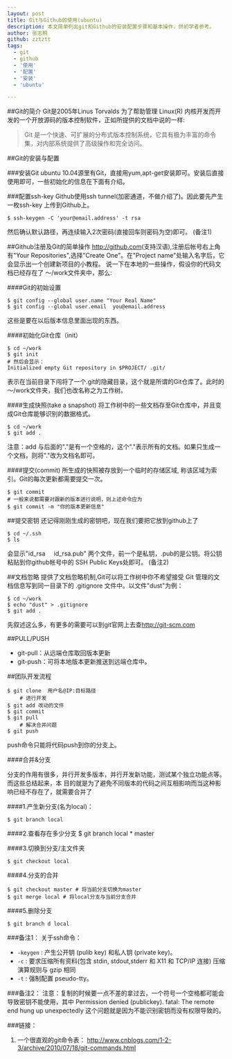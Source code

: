 ```yaml
---
layout: post
title: Git与Github的使用(ubuntu)
description: 本文简单列出git和Github的安装配置步骤和基本操作，供初学者参考。
author: 张志桐
github: zztztt
tags:
  - git
  - github
  - '使用'
  - '配置'
  - '安装'
  - 'ubuntu'

---
```


##Git的简介
Git是2005年Linus Torvalds 为了帮助管理 Linux(R) 内核开发而开发的一个开放源码的版本控制软件，正如所提供的文档中说的一样:

> Git 是一个快速、可扩展的分布式版本控制系统，它具有极为丰富的命令集，对内部系统提供了高级操作和完全访问。

##Git的安装与配置

###安装Git
ubuntu 10.04源里有Git，直接用yum,apt-get安装即可。安装后直接使用即可，一些初始化的信息在下面有介绍。

###配置ssh-key
Github使用ssh tunnel(加密通道，不做介绍了)。因此要先产生一枚ssh-key 上传到Github上。

	$ ssh-keygen -C 'your@email.address' -t rsa

然后确认默认路径，再连续输入2次密码(直接回车则密码为空)即可。 (备注1)

##Github注册及Git的简单操作
<a href="http://github.com/" target="_blank">http://github.com</a>(支持汉语),注册后帐号右上角有"Your Repositories",选择"Create One"。在"Project name"处输入名字后，它会显示出一个创建新项目的小教程。
说一下在本地的一些操作，假设你的代码文档已经存在了 ～/work文件夹中，那么:

####Git的初始设置

	$ git config --global user.name "Your Real Name"
	$ git config --global user.email  you@email.address

这些是要在以后版本信息里面出现的东西。

####初始化Git仓库（init）

	$ cd ~/work
	$ git init
	# 然后会显示：
	Initialized empty Git repository in $PROJECT/ .git/

表示在当前目录下闯将了一个.git的隐藏目录，这个就是所谓的Git仓库了。此时的～/work文件夹，我们也改名称之为工作树。

####生成快照(take a snapshot)
将工作树中的一些文档存至Git仓库中，并且变成Git仓库能够识别的数据格式。


	$ cd ~/work
	$ git add .

注意：add 与后面的"."是有一个空格的，这个"."表示所有的文档。如果只生成一个文档，则将"."改为文档名即可。

####提交(commit)
所生成的快照被存放到一个临时的存储区域, 称该区域为索引。Git的每次更新都需要提交一次。


	$ git commit
	# 一般来说都需要对跟新的版本进行说明，则上述命令应为
	$ git commit -m "你的版本更新信息"


##提交密钥
还记得刚刚生成的密钥吧，现在我们要把它放到github上了


	$ cd ~/.ssh
	$ ls

会显示"id_rsa     id_rsa.pub" 两个文件，前一个是私钥，.pub的是公钥。将公钥粘贴到你github帐号中的
SSH Public Keys处即可。 (备注2)

##文档忽略
提供了文档忽略机制,Git可以将工作树中你不希望接受 Git 管理的文档信息写到同一目录下的 .gitignore 文件中。以文件"dust"为例：

	$ cd ~/work
	$ echo "dust" > .gitignore
	$ git add .

先叙述这么多，有更多的需要可以到git官网上去查<a href="http://git-scm.com/" target="_blank">http://git-scm.com</a>

##PULL/PUSH

 - git-pull：从远端仓库取回版本更新
 - git-push：可将本地版本更新推送到远端仓库中。

##团队开发流程

	$ git clone  用户名@IP:目标路径
		# 进行开发
	$ git add 改动的文件
	$ git commit
	$ git pull
		# 解决合并问题
	$ git push

push命令只能将代码push到你的分支上。

####合并&amp;分支

分支的作用有很多，并行开发多版本，并行开发新功能，测试某个独立功能点等。而这些总结起来，本
目的就是为了避免不同版本的代码之间互相影响而当这种影响已经不存在了，就需要合并了

####1.产生新分支(名为local)：

	$ git branch local

####2.查看存在多少分支
	$ git branch
	    local
	    * master

####3.切换到分支/主文件夹

	$ git checkout local

####4.分支的合并

	$ git checkout master # 将当前分支切换为master
	$ git merge local # 将local分支与当前分支合并

####5.删除分支

	$ git branch d local

###备注1：
关于ssh命令：

 - `-keygen` : 产生公开钥 (pulib key) 和私人钥 (private key)。
 - `-c` : 要求压缩所有资料(包含 stdin, stdout,stderr 和 X11 和 TCP/IP 连接) 压缩演算规则与 gzip 相同
 - `-t` : 强制配置 pseudo-tty。

###备注2：
注意：复制的时候要一点不差的拿过去，一个符号一个空格都可能会导致密钥不能使用，其中
Permission denied (publickey).
fatal: The remote end hung up unexpectedly
这个问题就是因为不能识别密钥而没有权限导致的。

###链接：
1. 一个很直观的git命令表：
<a href="http://www.cnblogs.com/1-2-3/archive/2010/07/18/git-commands.html" target="_blank">http://www.cnblogs.com/1-2-3/archive/2010/07/18/git-commands.html</a>
